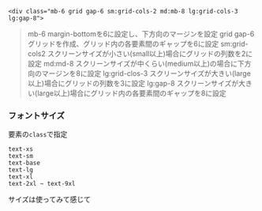 `<div class="mb-6 grid gap-6 sm:grid-cols-2 md:mb-8 lg:grid-cols-3 lg:gap-8">`
>mb-6
margin-bottomを6に設定し、下方向のマージンを設定
>grid gap-6
グリッドを作成、グリッド内の各要素間のギャップを6に設定
>sm:grid-cols2
スクリーンサイズが小さい(small以上)場合にグリッドの列数を2に設定
>md:md-8
スクリーンサイズが中くらい(medium以上)の場合に下方向のマージンを8に設定
>lg:grid-clos-3
スクリーンサイズが大きい(large以上)場合にグリッドの列数を3に設定
>lg:gap-8
スクリーンサイズが大きい(large以上)場合にグリッド内の各要素間のギャップを8に設定

### フォントサイズ
要素の`class`で指定
```
text-xs
text-sm
text-base
text-lg
text-xl
text-2xl ~ text-9xl
```
サイズは使ってみて感じて
